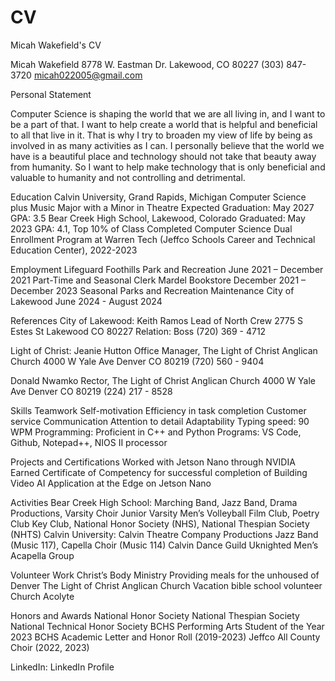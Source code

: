# CV
Micah Wakefield's CV

Micah Wakefield 8778 W. Eastman Dr.
Lakewood, CO 80227
(303) 847-3720
micah022005@gmail.com


Personal Statement

Computer Science is shaping the world that we are all living in, and I want to be a part of that. I want to help create a world that is helpful and beneficial to all that live in it. That is why I try to  broaden my view of life by being as involved in as many activities as I can. I personally believe that the world we have is a beautiful place and technology should not take that beauty away from humanity. So I want to help make technology that is only beneficial and valuable to humanity and not controlling and detrimental.


Education
Calvin University, Grand Rapids, Michigan
Computer Science plus Music Major with a Minor in Theatre
Expected Graduation: May 2027
GPA: 3.5
Bear Creek High School, Lakewood, Colorado
Graduated: May 2023
GPA: 4.1, Top 10% of Class
Completed Computer Science Dual Enrollment Program at Warren Tech (Jeffco Schools Career and Technical Education Center), 2022-2023

Employment
Lifeguard
Foothills Park and Recreation
June 2021 – December 2021
Part-Time and Seasonal Clerk
Mardel Bookstore
December 2021 – December 2023
Seasonal Parks and Recreation Maintenance
City of Lakewood
June 2024 - August 2024

References
City of Lakewood: 
Keith Ramos 
Lead of North Crew
2775 S Estes St Lakewood CO 80227
Relation: Boss
(720) 369 - 4712

Light of Christ:
Jeanie Hutton 
Office Manager, The Light of Christ Anglican Church
4000 W Yale Ave Denver CO 80219
(720) 560 - 9404

Donald Nwamko
Rector, The Light of Christ Anglican Church
4000 W Yale Ave Denver CO 80219
(224) 217 - 8528

Skills
Teamwork
Self-motivation
Efficiency in task completion
Customer service
Communication
Attention to detail
Adaptability
Typing speed: 90 WPM
Programming: Proficient in C++ and Python
Programs: VS Code, Github, Notepad++, NIOS II processor 

Projects and Certifications
Worked with Jetson Nano through NVIDIA
Earned Certificate of Competency for successful completion of Building Video AI Application at the Edge on Jetson Nano

Activities
Bear Creek High School:
Marching Band, Jazz Band, Drama Productions, Varsity Choir
Junior Varsity Men’s Volleyball
Film Club, Poetry Club
Key Club, National Honor Society (NHS), National Thespian Society (NHTS)
Calvin University:
Calvin Theatre Company Productions
Jazz Band (Music 117), Capella Choir (Music 114)
Calvin Dance Guild
Uknighted Men’s Acapella Group

Volunteer Work
Christ’s Body Ministry
Providing meals for the unhoused of Denver
The Light of Christ Anglican Church
Vacation bible school volunteer
Church Acolyte 

Honors and Awards
National Honor Society
National Thespian Society
National Technical Honor Society
BCHS Performing Arts Student of the Year 2023
BCHS Academic Letter and Honor Roll (2019-2023)
Jeffco All County Choir (2022, 2023)

LinkedIn: LinkedIn Profile

